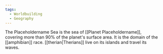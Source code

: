 ```yaml
---
tags:
  - Worldbuilding
  - Geography
---
```

The Placeholdername Sea is the sea of [[Planet Placeholdername]], covering more than 90% of the planet's surface area. It is the domain of the [[amphibian]] race. [[therian|Therians]] live on its islands and travel its waves.